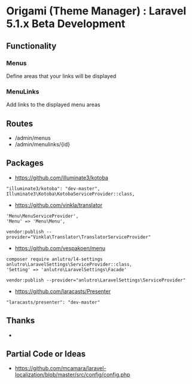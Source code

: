 # Origami (Theme Manager) : Laravel 5.1.x Beta Development


## Functionality


### Menus
Define areas that your links will be displayed


### MenuLinks
Add links to the displayed menu areas


## Routes

* /admin/menus
* /admin/menulinks/{id}


## Packages


* https://github.com/illuminate3/kotoba
```
"illuminate3/kotoba": "dev-master",
Illuminate3\Kotoba\KotobaServiceProvider::class,
```


* https://github.com/vinkla/translator
```
'Menu\MenuServiceProvider',
'Menu' => 'Menu\Menu',
```

```
vendor:publish --provider="Vinkla\Translator\TranslatorServiceProvider"
```


* https://github.com/vespakoen/menu
```
composer require anlutro/l4-settings
anlutro\LaravelSettings\ServiceProvider::class,
'Setting' => 'anlutro\LaravelSettings\Facade'
```

```
vendor:publish --provider="anlutro\LaravelSettings\ServiceProvider"
```

* https://github.com/laracasts/Presenter
```
"laracasts/presenter": "dev-master"
```


## Thanks


*


## Partial Code or Ideas


* https://github.com/mcamara/laravel-localization/blob/master/src/config/config.php
